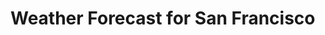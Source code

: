 <!DOCTYPE html>
<html lang="en">
<head>
  <meta charset="UTF-8">
  <title>My Weather App</title>
</head>
<body>

  <h1>Weather Forecast for San Francisco</h1>
  <div id="forecast"></div>

  <script>
    const weatherApiUrl = 'https://api.weather.gov/gridpoints/MTR/84,105/forecast';

    fetch(weatherApiUrl)
      .then(response => {
        if (!response.ok) {
          throw new Error('There was a problem with the network response');
        }
        return response.json();
      })
      .then(data => {
        const forecastDiv = document.getElementById('forecast');
        const periods = data.properties.periods;

        const today = new Date();
        const maxDays = new Date();
        maxDays.setDate(today.getDate() + 3);

        let forecastHTML = '';

        periods.forEach(period => {
          const startTime = new Date(period.startTime);
          if (startTime <= maxDays) {
            const formattedDate = startTime.toLocaleDateString('en-US', { weekday: 'long', year: 'numeric', month: 'long', day: 'numeric' });
            const formattedTime = startTime.toLocaleTimeString('en-US', { hour: 'numeric', minute: 'numeric', hour12: true });
            forecastHTML += `<h3>${period.name}</h3><p>Date: ${formattedDate}</p><p>Time: ${formattedTime}</p><p>${period.detailedForecast}</p><hr>`;
          }
        });

        forecastDiv.innerHTML = forecastHTML;
      })
      .catch(error => {
        const forecastDiv = document.getElementById('forecast');
        forecastDiv.innerHTML = `<p>There was a problem with the fetching command: ${error}</p>`;
      });
  </script>
</body>
</html>
